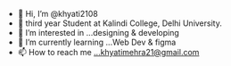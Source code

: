 - 👋 Hi, I’m @khyati2108
- 📖 third year Student at Kalindi College, Delhi University.
- 👀 I’m interested in ...designing & developing
- 🌱 I’m currently learning ...Web Dev & figma
- 📫 How to reach me ...khyatimehra21@gmail.com


<!---
khyati2101/khyati2101 is a ✨ special ✨ repository because its `README.md` (this file) appears on your GitHub profile.
You can click the Preview link to take a look at your changes.
--->
